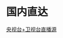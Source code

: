 # 国内直达
 [央视台+卫视台直播源](https://mirror.ghproxy.com/https://raw.githubusercontent.com/junhuali886/tv/main/IPTV.m3u)
